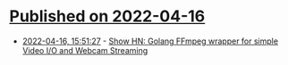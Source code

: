 # [Published on 2022-04-16](index.md)

* [2022-04-16, 15:51:27](https://news.ycombinator.com/item?id=31053274) - [Show HN: Golang FFmpeg wrapper for simple Video I/O and Webcam Streaming](https://github.com/AlexEidt/Vidio)
